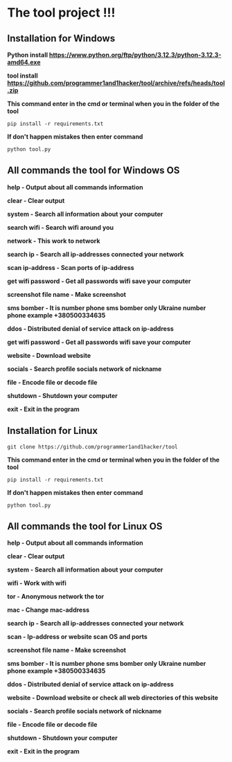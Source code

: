 __The tool project !!!__
==
Installation for Windows
----
__Python install https://www.python.org/ftp/python/3.12.3/python-3.12.3-amd64.exe__

__tool install https://github.com/programmer1and1hacker/tool/archive/refs/heads/tool.zip__

__This command enter in the cmd or terminal when you in the folder of the tool__
```
pip install -r requirements.txt
```
__If don't happen mistakes then enter command__
```
python tool.py
```
All commands the tool for Windows OS
----
__help - Output about all commands information__

__clear - Clear output__

__system - Search all information about your computer__

__search wifi - Search wifi around you__

__network - This work to network__

__search ip - Search all ip-addresses connected your network__

__scan ip-address - Scan ports of ip-address__

__get wifi password - Get all passwords wifi save your computer__

__screenshot file name - Make screenshot__

__sms bomber - It is number phone sms bomber only Ukraine number phone example +380500334635__

__ddos - Distributed denial of service attack on ip-address__

__get wifi password - Get all passwords wifi save your computer__

__website - Download website__

__socials - Search profile socials network of nickname__

__file - Encode file or decode file__

__shutdown - Shutdown your computer__

__exit - Exit in the program__

Installation for Linux
----
```
git clone https://github.com/programmer1and1hacker/tool
```
__This command enter in the cmd or terminal when you in the folder of the tool__
```
pip install -r requirements.txt
```
__If don't happen mistakes then enter command__
```
python tool.py
```
All commands the tool for Linux OS
----
__help - Output about all commands information__

__clear - Clear output__

__system - Search all information about your computer__

__wifi - Work with wifi__

__tor - Anonymous network the tor__

__mac - Change mac-address__

__search ip - Search all ip-addresses connected your network__

__scan - Ip-address or website scan OS and ports__

__screenshot file name - Make screenshot__

__sms bomber - It is number phone sms bomber only Ukraine number phone example +380500334635__

__ddos - Distributed denial of service attack on ip-address__

__website - Download website or check all web directories of this website__

__socials - Search profile socials network of nickname__

__file - Encode file or decode file__

__shutdown - Shutdown your computer__

__exit - Exit in the program__
